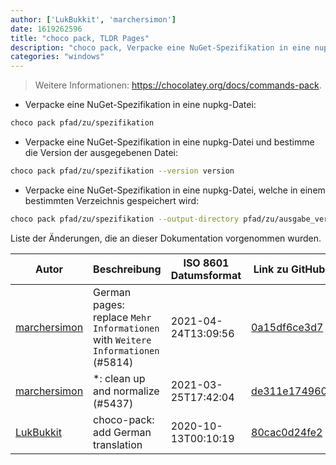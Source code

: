 ```yaml
---
author: ['LukBukkit', 'marchersimon']
date: 1619262596
title: "choco pack, TLDR Pages"
description: "choco pack, Verpacke eine NuGet-Spezifikation in eine nupkg-Datei."
categories: "windows"
---
```

> Weitere Informationen: <https://chocolatey.org/docs/commands-pack>.

- Verpacke eine NuGet-Spezifikation in eine nupkg-Datei:

```bash
choco pack pfad/zu/spezifikation
```

- Verpacke eine NuGet-Spezifikation in eine nupkg-Datei und bestimme die Version der ausgegebenen Datei:

```bash
choco pack pfad/zu/spezifikation --version version
```

- Verpacke eine NuGet-Spezifikation in eine nupkg-Datei, welche in einem bestimmten Verzeichnis gespeichert wird:

```bash
choco pack pfad/zu/spezifikation --output-directory pfad/zu/ausgabe_verzeichnis
```
Liste der Änderungen, die an dieser Dokumentation vorgenommen wurden.


Autor | Beschreibung | ISO 8601 Datumsformat | Link zu GitHub
------|-----|-----|-----
[marchersimon](mailto:50295997+marchersimon@users.noreply.github.com) | German pages: replace `Mehr Informationen` with `Weitere Informationen` (#5814) | 2021-04-24T13:09:56 | [0a15df6ce3d7](https://github.com/tldr-pages/tldr/commit/0a15df6ce3d790b71b8fa4ae2e8befe0ed0806c7)
[marchersimon](mailto:50295997+marchersimon@users.noreply.github.com) | *: clean up and normalize (#5437) | 2021-03-25T17:42:04 | [de311e174960](https://github.com/tldr-pages/tldr/commit/de311e17496083a7f805793ef228995ecc7e8c97)
[LukBukkit](mailto:luk.bukkit@gmail.com) | choco-pack: add German translation | 2020-10-13T00:10:19 | [80cac0d24fe2](https://github.com/tldr-pages/tldr/commit/80cac0d24fe2651bc4dcd3dd5f46323da9676306)


